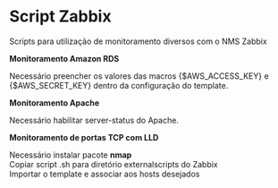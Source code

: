 # Script Zabbix
Scripts para utilização de monitoramento diversos com o NMS Zabbix

<b>Monitoramento Amazon RDS </b><p>
Necessário preencher os valores das macros {$AWS_ACCESS_KEY} e {$AWS_SECRET_KEY} dentro da configuração do template.

<b>Monitoramento Apache </b><p>
Necessário habilitar server-status do Apache.

<b>Monitoramento de portas TCP com LLD </b><p>
Necessário instalar pacote <b>nmap</b><br>
Copiar script .sh para diretório externalscripts do Zabbix<br>
Importar o template e associar aos hosts desejados
